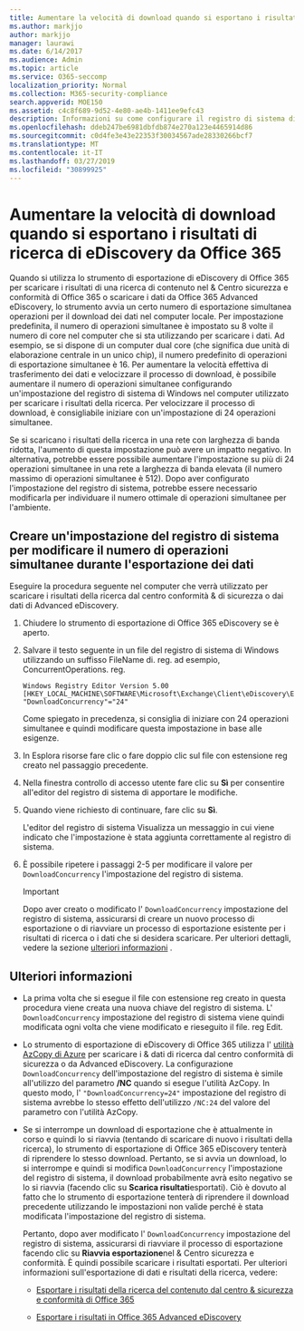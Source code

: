 ```yaml
---
title: Aumentare la velocità di download quando si esportano i risultati di ricerca di eDiscovery da Office 365
ms.author: markjjo
author: markjjo
manager: laurawi
ms.date: 6/14/2017
ms.audience: Admin
ms.topic: article
ms.service: O365-seccomp
localization_priority: Normal
ms.collection: M365-security-compliance
search.appverid: MOE150
ms.assetid: c4c8f689-9d52-4e80-ae4b-1411ee9efc43
description: Informazioni su come configurare il registro di sistema di Windows per aumentare la velocità effettiva dei dati quando si scaricano i risultati della &amp; ricerca e i dati di ricerca da Office 365 Security Compliance Center e Office 365 Advanced eDiscovery.
ms.openlocfilehash: ddeb247be6981dbfdb874e270a123e4465914d86
ms.sourcegitcommit: c0d4fe3e43e22353f30034567ade28330266bcf7
ms.translationtype: MT
ms.contentlocale: it-IT
ms.lasthandoff: 03/27/2019
ms.locfileid: "30899925"
---
```

# <a name="increase-the-download-speed-when-exporting-ediscovery-search-results-from-office-365"></a>Aumentare la velocità di download quando si esportano i risultati di ricerca di eDiscovery da Office 365

Quando si utilizza lo strumento di esportazione di eDiscovery di Office 365 per scaricare i risultati di una ricerca di contenuto nel &amp; Centro sicurezza e conformità di Office 365 o scaricare i dati da Office 365 Advanced eDiscovery, lo strumento avvia un certo numero di esportazione simultanea operazioni per il download dei dati nel computer locale. Per impostazione predefinita, il numero di operazioni simultanee è impostato su 8 volte il numero di core nel computer che si sta utilizzando per scaricare i dati. Ad esempio, se si dispone di un computer dual core (che significa due unità di elaborazione centrale in un unico chip), il numero predefinito di operazioni di esportazione simultanee è 16. Per aumentare la velocità effettiva di trasferimento dei dati e velocizzare il processo di download, è possibile aumentare il numero di operazioni simultanee configurando un'impostazione del registro di sistema di Windows nel computer utilizzato per scaricare i risultati della ricerca. Per velocizzare il processo di download, è consigliabile iniziare con un'impostazione di 24 operazioni simultanee.
  
Se si scaricano i risultati della ricerca in una rete con larghezza di banda ridotta, l'aumento di questa impostazione può avere un impatto negativo. In alternativa, potrebbe essere possibile aumentare l'impostazione su più di 24 operazioni simultanee in una rete a larghezza di banda elevata (il numero massimo di operazioni simultanee è 512). Dopo aver configurato l'impostazione del registro di sistema, potrebbe essere necessario modificarla per individuare il numero ottimale di operazioni simultanee per l'ambiente.
  
## <a name="create-a-registry-setting-to-change-the-number-of-concurrent-operations-when-exporting-data"></a>Creare un'impostazione del registro di sistema per modificare il numero di operazioni simultanee durante l'esportazione dei dati

Eseguire la procedura seguente nel computer che verrà utilizzato per scaricare i risultati della ricerca dal centro conformità &amp; di sicurezza o dai dati di Advanced eDiscovery.
  
1. Chiudere lo strumento di esportazione di Office 365 eDiscovery se è aperto. 
    
2. Salvare il testo seguente in un file del registro di sistema di Windows utilizzando un suffisso FileName di. reg. ad esempio, ConcurrentOperations. reg. 
    
    ```
    Windows Registry Editor Version 5.00
    [HKEY_LOCAL_MACHINE\SOFTWARE\Microsoft\Exchange\Client\eDiscovery\ExportTool]
    "DownloadConcurrency"="24"
    ```

    Come spiegato in precedenza, si consiglia di iniziare con 24 operazioni simultanee e quindi modificare questa impostazione in base alle esigenze.
    
3. In Esplora risorse fare clic o fare doppio clic sul file con estensione reg creato nel passaggio precedente.
    
4. Nella finestra controllo di accesso utente fare clic su **Sì** per consentire all'editor del registro di sistema di apportare le modifiche. 
    
5. Quando viene richiesto di continuare, fare clic su **Sì**.
    
    L'editor del registro di sistema Visualizza un messaggio in cui viene indicato che l'impostazione è stata aggiunta correttamente al registro di sistema.
    
6. È possibile ripetere i passaggi 2-5 per modificare il valore per `DownloadConcurrency` l'impostazione del registro di sistema. 
    
    > [!IMPORTANT]
    > Dopo aver creato o modificato l' `DownloadConcurrency` impostazione del registro di sistema, assicurarsi di creare un nuovo processo di esportazione o di riavviare un processo di esportazione esistente per i risultati di ricerca o i dati che si desidera scaricare. Per ulteriori dettagli, vedere la sezione [ulteriori informazioni](#more-information) . 
  
## <a name="more-information"></a>Ulteriori informazioni

- La prima volta che si esegue il file con estensione reg creato in questa procedura viene creata una nuova chiave del registro di sistema. L' `DownloadConcurrency` impostazione del registro di sistema viene quindi modificata ogni volta che viene modificato e rieseguito il file. reg Edit. 
    
- Lo strumento di esportazione di eDiscovery di Office 365 utilizza l' [utilità AzCopy di Azure](https://go.microsoft.com/fwlink/?linkid=849949) per scaricare i &amp; dati di ricerca dal centro conformità di sicurezza o da Advanced eDiscovery. La configurazione `DownloadConcurrency` dell'impostazione del registro di sistema è simile all'utilizzo del parametro **/NC** quando si esegue l'utilità AzCopy. In questo modo, l' `"DownloadConcurrency=24"` impostazione del registro di sistema avrebbe lo stesso effetto dell'utilizzo `/NC:24` del valore del parametro con l'utilità AzCopy. 
    
- Se si interrompe un download di esportazione che è attualmente in corso e quindi lo si riavvia (tentando di scaricare di nuovo i risultati della ricerca), lo strumento di esportazione di Office 365 eDiscovery tenterà di riprendere lo stesso download. Pertanto, se si avvia un download, lo si interrompe e quindi si modifica `DownloadConcurrency` l'impostazione del registro di sistema, il download probabilmente avrà esito negativo se lo si riavvia (facendo clic su **Scarica risultati**esportati). Ciò è dovuto al fatto che lo strumento di esportazione tenterà di riprendere il download precedente utilizzando le impostazioni non valide perché è stata modificata l'impostazione del registro di sistema.
    
    Pertanto, dopo aver modificato l' `DownloadConcurrency` impostazione del registro di sistema, assicurarsi di riavviare il processo di esportazione facendo clic su **Riavvia esportazione**nel &amp; Centro sicurezza e conformità. È quindi possibile scaricare i risultati esportati. Per ulteriori informazioni sull'esportazione di dati e risultati della ricerca, vedere:
    
  - [Esportare i risultati della ricerca del contenuto dal centro &amp; sicurezza e conformità di Office 365](export-search-results.md)
    
  - [Esportare i risultati in Office 365 Advanced eDiscovery](export-results-in-advanced-ediscovery.md)
    

